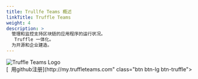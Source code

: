 ```yaml
---
title: Trullfe Teams 概述
linkTitle: Truffle Teams
weight: 4
description: >
  管理和监控支持区块链的应用程序的运行状况。 
   Truffle 一体化。 
  为开源和企业建造。
---
```


<img style="max-width: 500px;" class="mb-3" src="/img/teams-logo-dark.svg" alt="Truffle Teams Logo" />
<div class="text-center">
  [</i>&nbsp;&nbsp;用github注册](http://my.truffleteams.com" class="btn btn-lg btn-truffle"><i class="fab fa-github)
  [</i>&nbsp;&nbsp;获取更新&amp;新功能](https://share.hsforms.com/1OaTglVhGTdWk7spR6nE_AA34pbp" class="btn btn-lg btn-wrap btn-ganache mt-2 mt-md-0"><i class="fas fa-envelope)
</div>

功能包括:

- DAPP 跟踪和数据: 概述多个项目的测试状态概述一目了然. 徽章向您的存储库提供访问者，保证您的 DAPP 合约通过集合.
- 零配置持续集成: 无需配置，对每个提交的测试都在稳定性代码中的最大信心. Truffle 团队通过为连续智能合约测试提供统一的环境来消除环境不一致性.
- 自动部署: 将 Troofle 团队添加到您的工作流程和推送到 GitHub 一样简单. 在释放开发人员时间和系统资源时自动执行测试.
- 智能合约管理: 监控部署的智能合约的交易，州和事件。查看工作流中的构建历史记录和当前状态.
